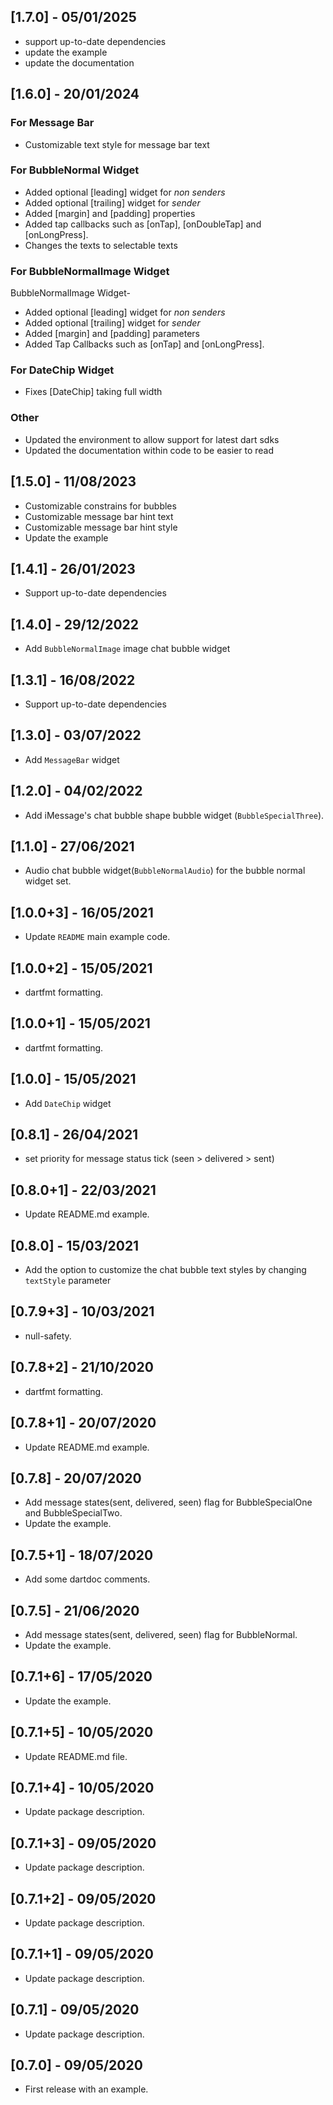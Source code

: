 ## [1.7.0] - 05/01/2025

* support up-to-date dependencies
* update the example
* update the documentation

## [1.6.0] - 20/01/2024

### For Message Bar
* Customizable text style for message bar text

### For BubbleNormal Widget

* Added optional [leading] widget for _non senders_
* Added optional [trailing] widget for _sender_
* Added [margin] and [padding] properties
* Added tap callbacks such as [onTap], [onDoubleTap] and [onLongPress].
* Changes the texts to selectable texts

### For BubbleNormalImage Widget

BubbleNormalImage Widget-
* Added optional [leading] widget for _non senders_
* Added optional [trailing] widget for _sender_
* Added [margin] and [padding] parameters
* Added Tap Callbacks such as [onTap] and [onLongPress].

### For DateChip Widget
* Fixes [DateChip] taking full width

### Other
* Updated the environment to allow support for latest dart sdks
* Updated the documentation within code to be easier to read

## [1.5.0] - 11/08/2023

* Customizable constrains for bubbles
* Customizable message bar hint text
* Customizable message bar hint style
* Update the example

## [1.4.1] - 26/01/2023

* Support up-to-date dependencies

## [1.4.0] - 29/12/2022

* Add `BubbleNormalImage` image chat bubble widget 

## [1.3.1] - 16/08/2022

* Support up-to-date dependencies

## [1.3.0] - 03/07/2022

* Add `MessageBar` widget 

## [1.2.0] - 04/02/2022

* Add iMessage's chat bubble shape bubble widget (`BubbleSpecialThree`).

## [1.1.0] - 27/06/2021

* Audio chat bubble widget(`BubbleNormalAudio`) for the bubble normal widget set.

## [1.0.0+3] - 16/05/2021

* Update `README` main example code.

## [1.0.0+2] - 15/05/2021

* dartfmt formatting.

## [1.0.0+1] - 15/05/2021

* dartfmt formatting.

## [1.0.0] - 15/05/2021

* Add `DateChip` widget

## [0.8.1] - 26/04/2021

* set priority for message status tick (seen > delivered > sent)

## [0.8.0+1] - 22/03/2021

* Update README.md example.

## [0.8.0] - 15/03/2021

* Add the option to customize the chat bubble text styles by changing `textStyle` parameter

## [0.7.9+3] - 10/03/2021

* null-safety.

## [0.7.8+2] - 21/10/2020

* dartfmt formatting.

## [0.7.8+1] - 20/07/2020

* Update README.md example.

## [0.7.8] - 20/07/2020

* Add message states(sent, delivered, seen) flag for BubbleSpecialOne and BubbleSpecialTwo.
* Update the example.

## [0.7.5+1] - 18/07/2020

* Add some dartdoc comments.

## [0.7.5] - 21/06/2020

* Add message states(sent, delivered, seen) flag for BubbleNormal.
* Update the example.

## [0.7.1+6] - 17/05/2020

* Update the example.

## [0.7.1+5] - 10/05/2020

* Update README.md file.

## [0.7.1+4] - 10/05/2020

* Update package description.

## [0.7.1+3] - 09/05/2020

* Update package description.

## [0.7.1+2] - 09/05/2020

* Update package description.

## [0.7.1+1] - 09/05/2020

* Update package description.

## [0.7.1] - 09/05/2020

* Update package description.

## [0.7.0] - 09/05/2020

* First release with an example.
